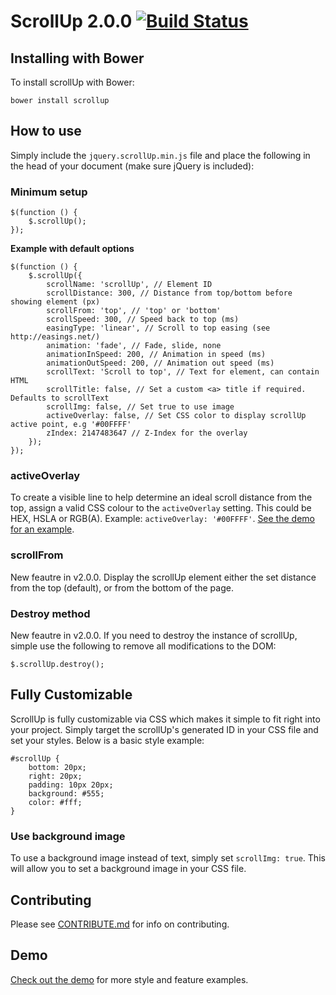 # ScrollUp 2.0.0 [![Build Status](https://travis-ci.org/markgoodyear/scrollup.png?branch=master)](https://travis-ci.org/markgoodyear/scrollup)

## Installing with Bower
To install scrollUp with Bower:

```
bower install scrollup
```

## How to use
Simply include the `jquery.scrollUp.min.js` file and place the following in the head of your document (make sure jQuery is included):

### Minimum setup

```
$(function () {
    $.scrollUp();
});
```

**Example with default options**

```
$(function () {
    $.scrollUp({
        scrollName: 'scrollUp', // Element ID
        scrollDistance: 300, // Distance from top/bottom before showing element (px)
        scrollFrom: 'top', // 'top' or 'bottom'
        scrollSpeed: 300, // Speed back to top (ms)
        easingType: 'linear', // Scroll to top easing (see http://easings.net/)
        animation: 'fade', // Fade, slide, none
        animationInSpeed: 200, // Animation in speed (ms)
        animationOutSpeed: 200, // Animation out speed (ms)
        scrollText: 'Scroll to top', // Text for element, can contain HTML
        scrollTitle: false, // Set a custom <a> title if required. Defaults to scrollText
        scrollImg: false, // Set true to use image
        activeOverlay: false, // Set CSS color to display scrollUp active point, e.g '#00FFFF'
        zIndex: 2147483647 // Z-Index for the overlay
    });
});
```

### activeOverlay

To create a visible line to help determine an ideal scroll distance from the top, assign a valid CSS colour to the `activeOverlay` setting. This could be HEX, HSLA or RGB(A). Example: `activeOverlay: '#00FFFF'`. <a href="http://markgoodyear.com/labs/scrollup" target="_blank">See the demo for an example</a>.
<p style="text-align: center;"></p>

### scrollFrom

New feautre in v2.0.0. Display the scrollUp element either the set distance from the top (default), or from the bottom of the page.

### Destroy method

New feautre in v2.0.0. If you need to destroy the instance of scrollUp, simple use the following to remove all modifications to the DOM:

```
$.scrollUp.destroy();
```


## Fully Customizable
ScrollUp is fully customizable via CSS which makes it simple to fit right into your project. Simply target the scrollUp's generated ID in your CSS file and set your styles. Below is a basic style example:

```
#scrollUp {
    bottom: 20px;
    right: 20px;
    padding: 10px 20px;
    background: #555;
    color: #fff;
}
```

### Use background image

To use a background image instead of text, simply set `scrollImg: true`. This will allow you to set a background image in your CSS file.

## Contributing
Please see [CONTRIBUTE.md](CONTRIBUTE.md) for info on contributing.

## Demo
<a href="http://markgoodyear.com/labs/scrollup/" target="_blank">Check out the demo</a> for more style and feature examples.